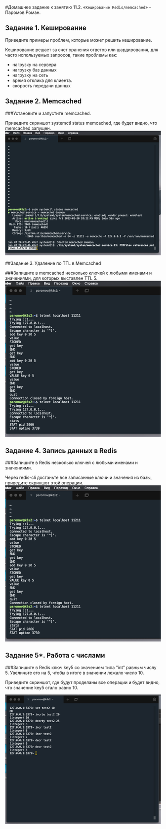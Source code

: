 #Домашнее задание к занятию 11.2. «`Кеширование Redis/memcached`» - Паромов Роман.
## Задание 1. Кеширование

Приведите примеры проблем, которые может решить кеширование.

Кеширование решает за счет хранения ответов или шардирования, для часто используемых запросов, такие проблемы как:
* нагрузку на сервера
* нагрузку баз данных
* нагрузку на сеть
* время отклика для клиента.
* скорость передачи данных

## Задание 2. Memcached

###Установите и запустите memcached.

Приведите скриншот systemctl status memcached, где будет видно, что memcached запущен.
![](https://github.com/Romera14/hw_11.2_memcached_redis/blob/main/Снимок%20экрана%202023-01-20%20в%2020.26.49.png)

##Задание 3. Удаление по TTL в Memcached

###Запишите в memcached несколько ключей с любыми именами и значениями, для которых выставлен TTL 5.
![](https://github.com/Romera14/hw_11.2_memcached_redis/blob/main/add%20key%20memcached.png)

## Задание 4. Запись данных в Redis

###Запишите в Redis несколько ключей с любыми именами и значениями.

Через redis-cli достаньте все записанные ключи и значения из базы, приведите скриншот этой операции.
![](https://github.com/Romera14/hw_11.2_memcached_redis/blob/main/add%20key%20memcached.png)

## Задание 5*. Работа с числами

###Запишите в Redis ключ key5 со значением типа "int" равным числу 5. Увеличьте его на 5, чтобы в итоге в значении лежало число 10.

Приведите скриншот, где будут проделаны все операции и будет видно, что значение key5 стало равно 10.

![](https://github.com/Romera14/hw_11.2_memcached_redis/blob/main/values.png)



